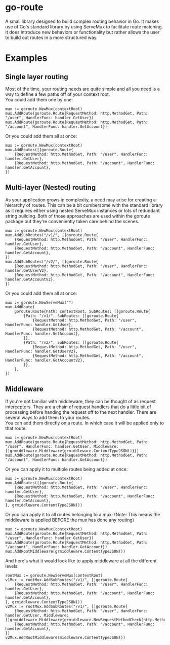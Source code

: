 # go-route
A small library designed to build complex routing behavior in Go. It makes use of Go's standard library by using ServeMux to facilitate route matching. It does introduce new behaviors or functionality but rather allows the user to build out routes in a more structured way.

# Examples

## Single layer routing
Most of the time, your routing needs are quite simple and all you need is a way to define a few paths off of your context root.\
You could add them one by one:
```golang
mux := goroute.NewMux(contextRoot)
mux.AddRoute(goroute.Route{RequestMethod: http.MethodGet, Path: "/user", HandlerFunc: handler.GetUser})
mux.AddRoute(goroute.Route{RequestMethod: http.MethodGet, Path: "/account", HandlerFunc: handler.GetAccount})
```
Or you could add them all at once:
```golang
mux := goroute.NewMux(contextRoot)
mux.AddRoutes([]goroute.Route{
    {RequestMethod: http.MethodGet, Path: "/user", HandlerFunc: handler.GetUser},
    {RequestMethod: http.MethodGet, Path: "/account", HandlerFunc: handler.GetAccount},
})
```
## Multi-layer (Nested) routing
As your application grows in complexity, a need may arise for creating a hierarchy of routes. This can be a bit cumbersome with the standard library as it requires either using nested ServeMux instances or lots of redundant string building. Both of those approaches are used within the goroute package but they're conveniently taken care behind the scenes.
```golang
mux := goroute.NewMux(contextRoot)
mux.AddSubRoutes("/v1/", []goroute.Route{
    {RequestMethod: http.MethodGet, Path: "/user", HandlerFunc: handler.GetUser},
    {RequestMethod: http.MethodGet, Path: "/account", HandlerFunc: handler.GetAccount},
})
mux.AddSubRoutes("/v2/", []goroute.Route{
    {RequestMethod: http.MethodGet, Path: "/user", HandlerFunc: handler.GetUserV2},
    {RequestMethod: http.MethodGet, Path: "/account", HandlerFunc: handler.GetAccountV2},
})
```
Or you could add them all at once:
```golang
mux := goroute.NewServeMux("")
mux.AddRoute(
    goroute.Route{Path: contextRoot, SubRoutes: []goroute.Route{
        {Path: "/v1/", SubRoutes: []goroute.Route{
            {RequestMethod: http.MethodGet, Path: "/user", HandlerFunc: handler.GetUser},
            {RequestMethod: http.MethodGet, Path: "/account", HandlerFunc: handler.GetAccount},
        }},
        {Path: "/v2/", SubRoutes: []goroute.Route{
            {RequestMethod: http.MethodGet, Path: "/user", HandlerFunc: handler.GetUserV2},
            {RequestMethod: http.MethodGet, Path: "/account", HandlerFunc: handler.GetAccountV2},
        }},
    },
})
```
## Middleware
If you're not familiar with middleware, they can be thought of as request interceptors. They are a chain of request handlers that do a little bit of processing before handing the request off to the next handler. There are several ways to add them to your routes.\
You can add them directly on a route. In which case it will be applied only to that route.
```golang
mux := goroute.NewMux(contextRoot)
mux.AddRoute(goroute.Route{RequestMethod: http.MethodGet, Path: "/user", HandlerFunc: handler.GetUser, Middleware: []grmiddleware.Middleware{grmiddleware.ContentTypeJSON()}})
mux.AddRoute(goroute.Route{RequestMethod: http.MethodGet, Path: "/account", HandlerFunc: handler.GetAccount})
```
Or you can apply it to multiple routes being added at once:
```golang
mux := goroute.NewMux(contextRoot)
mux.AddRoutes([]goroute.Route{
    {RequestMethod: http.MethodGet, Path: "/user", HandlerFunc: handler.GetUser},
    {RequestMethod: http.MethodGet, Path: "/account", HandlerFunc: handler.GetAccount},
}, grmiddleware.ContentTypeJSON())
```
Or you can apply it to all routes belonging to a mux: (Note: This means the middleware is applied BEFORE the mux has done any routing)
```golang
mux := goroute.NewMux(contextRoot)
mux.AddRoute(goroute.Route{RequestMethod: http.MethodGet, Path: "/user", HandlerFunc: handler.GetUser})
mux.AddRoute(goroute.Route{RequestMethod: http.MethodGet, Path: "/account", HandlerFunc: handler.GetAccount})
mux.AddRootMiddleware(grmiddleware.ContentTypeJSON())
```
And here's what it would look like to apply middleware at all the different levels:
```golang
rootMux := goroute.NewServeMux(contextRoot)
v1Mux := rootMux.AddSubRoutes("/v1/", []goroute.Route{
    {RequestMethod: http.MethodGet, Path: "/user", HandlerFunc: handler.GetUser},
    {RequestMethod: http.MethodGet, Path: "/account", HandlerFunc: handler.GetAccount},
}, grmiddleware.ContentTypeJSON())
v2Mux := rootMux.AddSubRoutes("/v1/", []goroute.Route{
    {RequestMethod: http.MethodGet, Path: "/user", HandlerFunc: handler.GetUser, Middleware: []grmiddleware.Middleware{grmiddleware.NewRequestMethodCheck(http.MethodGet)}},
    {RequestMethod: http.MethodGet, Path: "/account", HandlerFunc: handler.GetAccount},
})
v2Mux.AddRootMiddleware(middleware.ContentTypeJSON())
```